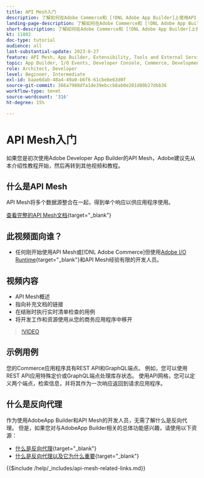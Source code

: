 ```yaml
---
title: API Mesh入门
description: 了解如何在Adobe Commerce和 [!DNL Adobe App Builder]上使用API Mesh。 了解如何安装 Adobe App Builder、使用项目、创建 graphql 反向代理等等。
landing-page-description: 了解如何在Adobe Commerce和 [!DNL Adobe App Builder]上使用API Mesh。 了解如何安装 Adobe IO、处理项目、创建 graphql 反向代理等等。
short-description: 了解如何在Adobe Commerce和 [!DNL Adobe App Builder]上使用API Mesh。 了解如何安装 Adobe IO、处理项目、创建 graphql 反向代理等等。
kt: 11802
doc-type: tutorial
audience: all
last-substantial-update: 2023-8-27
feature: API Mesh, App Builder, Extensibility, Tools and External Services, Backend Development
topic: App Builder, I/O Events, Developer Console, Commerce, Development, Integrations
role: Architect, Developer
level: Beginner, Intermediate
exl-id: baae6dab-48a4-49a0-b6f6-61cbebe63d0f
source-git-commit: 366a7988dfa1de39ebccb8ab0e281d80b27dbb36
workflow-type: tm+mt
source-wordcount: '316'
ht-degree: 15%

---
```


# API Mesh入门

如果您是初次使用Adobe Developer App Builder的API Mesh，Adobe建议先从本介绍性教程开始，然后再转到其他视频和教程。

## 什么是API Mesh

API Mesh将多个数据源整合在一起，得到单个响应以供应用程序使用。

[查看完整的API Mesh文档](https://developer.adobe.com/graphql-mesh-gateway/gateway/overview/){target="_blank"}

## 此视频面向谁？

* 任何刚开始使用API Mesh或[!DNL Adobe Commerce]但使用[Adobe I/O Runtime](https://developer.adobe.com/runtime/docs/guides/overview/){target="_blank"}和API Mesh经验有限的开发人员。

## 视频内容

* API Mesh概述
* 指向补充文档的链接
* 在结账时执行实时清单检查的用例
* 将开发工作和资源使用从您的商务应用程序中移开

>[!VIDEO](https://video.tv.adobe.com/v/3417534?quality=12&learn=on)

## 示例用例

您的Commerce应用程序具有REST API和GraphQL端点。 例如，您可以使用REST API应用特殊定价或GraphQL端点处理库存状态。 使用API网格，您可以定义两个端点，检索信息，并将其作为一次响应返回到请求应用程序。

## 什么是反向代理

作为使用AdobeApp Builder和API Mesh的开发人员，无需了解什么是反向代理。 但是，如果您对与AdobeApp Builder相关的总体功能感兴趣，请使用以下资源：

* [什么是反向代理](https://www.imperva.com/learn/performance/reverse-proxy/){target="_blank"}
* [什么是反向代理以及它为什么重要](https://blog.hubspot.com/website/reverse-proxy){target="_blank"}

{{$include /help/_includes/api-mesh-related-links.md}}
